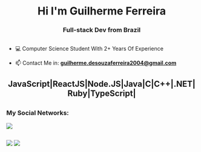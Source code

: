 <h1 align="center">Hi I'm Guilherme Ferreira</h1>

<h3 align="center">Full-stack Dev from Brazil</h3>

##

- 💻 Computer Science Student With 2+ Years Of Experience

- 📫 Contact Me in: **guilherme.desouzaferreira2004@gmail.com**

<h2 align="center">JavaScript|ReactJS|Node.JS|Java|C|C++|.NET|Ruby|TypeScript|</h2>

##

<h3 align="left">My Social Networks:</h3>

<div> 
  <a href="https://www.linkedin.com/in/guilherme-de-souza-ferza/" target="_blank"><img src="https://img.shields.io/badge/-LinkedIn-%230077B5?style=for-the-badge&logo=linkedin&logoColor=white" target="_blank"></a> 
</div>
 
##

<picture>
  <source
    srcset="https://github-readme-stats.vercel.app/api?username=GuilhermeFerza&show_icons=true&theme=dark"
    media="(prefers-color-scheme: dark)"
  />
  <source
    srcset="https://github-readme-stats.vercel.app/api?username=GuilhermeFerza&show_icons=true"
    media="(prefers-color-scheme: light), (prefers-color-scheme: no-preference)"
  />
  <img src="https://github-readme-stats.vercel.app/api?username=GuilhermeFerza&show_icons=true" />
</picture>
<picture>
  <source
    srcset="https://github-readme-stats.vercel.app/api/top-langs/?username=GuilhermeFerza&layout=donut&show_icons=true&theme=light"
    media="(prefers-color-scheme: dark)"
  />
    <source
    srcset="https://github-readme-stats.vercel.app/api/top-langs/?username=GuilhermeFerza&layout=donut&show_icons=true"
    media="(prefers-color-scheme: dark), (prefers-color-scheme: no-preference)"
  />
  <img src="https://github.com/GuilhermeFerza/github-readme-stats&show_icons=true" />
</picture>
